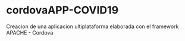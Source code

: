 # cordovaAPP-COVID19
Creacion de una aplicacion ultiplataforma elaborada con el framework APACHE - Cordova 
